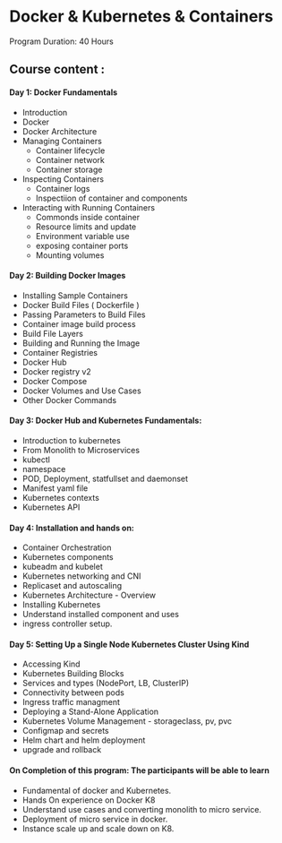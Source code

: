 # Docker & Kubernetes & Containers
Program Duration: 40 Hours

## Course content :
#### Day 1: Docker Fundamentals
- Introduction
- Docker
- Docker Architecture
- Managing Containers
  -  Container lifecycle
  -  Container network
  -  Container storage
- Inspecting Containers
  - Container logs
  - Inspectiion of container and components
- Interacting with Running Containers
  - Commonds inside container
  - Resource limits and update
  - Environment variable use
  - exposing container ports
  - Mounting volumes

#### Day 2:    Building Docker Images
- Installing Sample Containers
- Docker Build Files ( Dockerfile )
- Passing Parameters to Build Files
- Container image build process
- Build File Layers
- Building and Running the Image
- Container Registries
- Docker Hub
- Docker registry v2
- Docker Compose
- Docker Volumes and Use Cases
- Other Docker Commands

#### Day 3: Docker Hub and Kubernetes Fundamentals:
- Introduction to kubernetes
- From Monolith to Microservices
- kubectl
- namespace
- POD, Deployment, statfullset and daemonset
- Manifest yaml file
- Kubernetes contexts
- Kubernetes API

#### Day 4: Installation and hands on:
- Container Orchestration
- Kubernetes components
- kubeadm and kubelet
- Kubernetes networking and CNI
- Replicaset and autoscaling
- Kubernetes Architecture - Overview
- Installing Kubernetes
- Understand installed component and uses
- ingress controller setup.
 
#### Day 5: Setting Up a Single Node Kubernetes Cluster Using Kind
- Accessing Kind
- Kubernetes Building Blocks
- Services and types (NodePort, LB, ClusterIP)
- Connectivity between pods
- Ingress traffic managment
- Deploying a Stand-Alone Application
- Kubernetes Volume Management - storageclass, pv, pvc
- Configmap and secrets
- Helm chart and helm deployment
- upgrade and rollback

#### On Completion of this program: The participants will be able to learn
- Fundamental of docker and Kubernetes.
- Hands On experience on Docker K8
- Understand use cases and converting monolith to micro service.
- Deployment of micro service  in docker.
- Instance scale up and scale down on K8.
